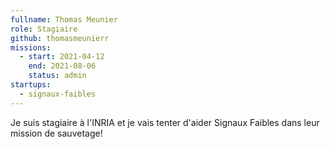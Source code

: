 ```yaml
---
fullname: Thomas Meunier
role: Stagiaire
github: thomasmeunierr
missions:
  - start: 2021-04-12
    end: 2021-08-06
    status: admin
startups:
  - signaux-faibles
---
```


Je suis stagiaire à l'INRIA et je vais tenter d'aider Signaux Faibles dans leur mission de sauvetage!
